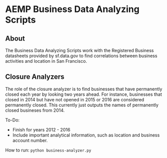 # AEMP Business Data Analyzing Scripts
## About
The Business Data Analyzing Scripts work with the Registered Business datasheets provided by sf.data.gov to find correlations between business activities and location in San Francisco.

## Closure Analyzers
The role of the closure analyzer is to find businesses that have permanently closed each year by looking two years ahead. For instance, businesses that closed in 2014 but have not opened in 2015 or 2016 are considered permanently closed. This currently just outputs the names of permanently closed busineses from 2014.

To-Do:
* Finish for years 2012 - 2016
* Include important analytical information, such as location and business account number.

How to run: 
`python business-analyzer.py`